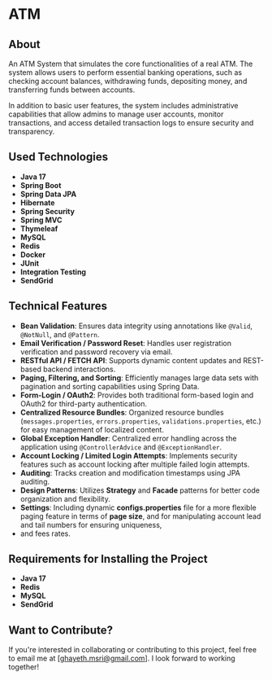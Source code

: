 # ATM

## About 
An ATM System that simulates the core functionalities of a real ATM. The system allows users to perform essential banking operations, such as checking account balances, withdrawing funds, depositing money, and transferring funds between accounts.

In addition to basic user features, the system includes administrative capabilities that allow admins to manage user accounts, monitor transactions, and access detailed transaction logs to ensure security and transparency.

## Used Technologies
* **Java 17**
* **Spring Boot**
* **Spring Data JPA**
* **Hibernate**
* **Spring Security**
* **Spring MVC**
* **Thymeleaf**
* **MySQL**
* **Redis**
* **Docker**
* **JUnit**
* **Integration Testing**
* **SendGrid**

## Technical Features
* **Bean Validation**: Ensures data integrity using annotations like `@Valid`, `@NotNull`, and `@Pattern`.
* **Email Verification / Password Reset**: Handles user registration verification and password recovery via email.
* **RESTful API / FETCH API**: Supports dynamic content updates and REST-based backend interactions.
* **Paging, Filtering, and Sorting**: Efficiently manages large data sets with pagination and sorting capabilities using Spring Data.
* **Form-Login / OAuth2**: Provides both traditional form-based login and OAuth2 for third-party authentication.
* **Centralized Resource Bundles**: Organized resource bundles (`messages.properties`, `errors.properties`, `validations.properties`, etc.) for easy management of localized content.
* **Global Exception Handler**: Centralized error handling across the application using `@ControllerAdvice` and `@ExceptionHandler`.
* **Account Locking / Limited Login Attempts**: Implements security features such as account locking after multiple failed login attempts.
* **Auditing**: Tracks creation and modification timestamps using JPA auditing.
* **Design Patterns**: Utilizes **Strategy** and **Facade** patterns for better code organization and flexibility.
* **Settings**: Including dynamic **configs.properties** file for a more flexible paging feature in terms of **page size**, and for manipulating account lead and tail numbers for ensuring uniqueness,
* and fees rates.

## Requirements for Installing the Project
* **Java 17**
* **Redis**
* **MySQL**
* **SendGrid**

## Want to Contribute?
If you're interested in collaborating or contributing to this project, feel free to email me at [ghayeth.msri@gmail.com]. I look forward to working together!
